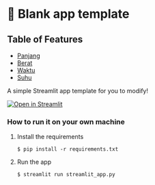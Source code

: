 # 🎈 Blank app template

## Table of Features

- [Panjang](#panjang)
- [Berat](#berat)
- [Waktu](#waktu)
- [Suhu](#suhu)


A simple Streamlit app template for you to modify!

[![Open in Streamlit](https://static.streamlit.io/badges/streamlit_badge_black_white.svg)](https://blank-app-template.streamlit.app/)

### How to run it on your own machine

1. Install the requirements

   ```
   $ pip install -r requirements.txt
   ```

2. Run the app

   ```
   $ streamlit run streamlit_app.py
   ```
